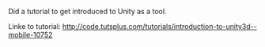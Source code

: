 Did a tutorial to get introduced to Unity as a tool.


Linke to tutorial: http://code.tutsplus.com/tutorials/introduction-to-unity3d--mobile-10752



